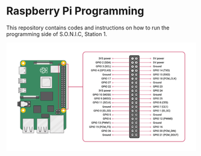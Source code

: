 # Raspberry Pi Programming

This repository contains codes and instructions on how to run the programming side of S.O.N.I.C, Station 1.

![Custom Picture](Captures/pi4_gpio.png)

